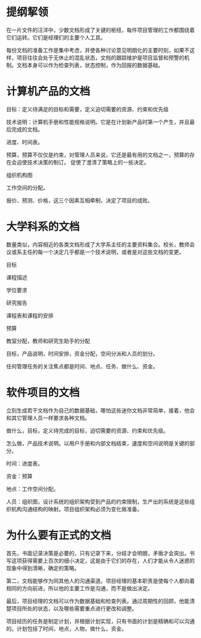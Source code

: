 # 提纲挈领

在一片文件的汪洋中，少数文档形成了关键的枢纽，每件项目管理的工作都围绕着它们运转。它们是经理们的主要个人工具。

每份文档的准备工作是集中考虑，并使各种讨论意见明朗化的主要时刻，如果不这样，项目往往会处于无休止的混乱状态，文档的跟踪维护是项目监督和预警的机制。文档本身可以作为检查列表，状态控制，作为回报的数据基础。

# 计算机产品的文档

目标：定义待满足的目标和需要，定义迫切需要的资源、约束和优先级

技术说明：计算机手册和性能规格说明。它是在计划新产品时第一个产生，并且最后完成的文档。

进度、时间表。

预算，预算不仅仅是约束，对管理人员来说，它还是最有用的文档之一，预算的存在会迫使技术决策的制订。
促使了澄清了策略上的一些决定。

组织机构图

工作空间的分配。

报价、预测、价格，这三个因素互相牵制，决定了项目的成败。

# 大学科系的文档

数量类似，内容相近的各类文档形成了大学系主任的主要资料集合。校长，教师会议或系主任的每一个决定几乎都是一个技术说明，或者是对这些文档的变更。

目标

课程描述

学位要求

研究报告

课程表和课程的安排

预算

教室分配，教师和研究生助手的分配

目标，产品说明，时间安排，资金分配，空间分派和人员的划分。

任何管理任务的关注焦点都是时间、地点、任务、做什么、资金。

# 软件项目的文档

立刻生成若干文档作为自己的数据基础，哪怕这些迷你文档非常简单，接着，他会和其它管理人员一样要求各种文档。

做什么，目标，定义待完成的目标，迫切需要的资源、约束和优先级。

怎么做，产品技术说明。以用户手册和内部文档结束，速度和空间说明是关键的部分。

时间：进度表。

资金：预算

地点：工作空间分配。

人员：组织图，设计系统的组织架构受到产品的约束限制，生产出的系统是这些组织机构沟通结构的映射。项目组织架构必须为变化做准备。

# 为什么要有正式的文档

首先，书面记录决策是必要的，只有记录下来，分歧才会明朗，矛盾才会突出。书写这项获得需要上百次的细小决定，这是由于它们的存在，人们才能从令人迷惑的现象中得到清晰，确定的策略。

第二，文档能够作为同其他人的沟通渠道。项目经理的基本职责是使每个人都向着相同的方向前进，所以他的主要工作是沟通，而不是做出决定。

最后，项目经理的文档可以作为数据基础和检查列表。通过周期性的回顾，他能清楚项目所处的状态，以及哪些需要重点进行更改和调整。

项目经历的任务是制定计划，并根据计划实现，只有书面的计划是精确和可以沟通的。计划包括了时间，地点，人物，做什么，资金。
